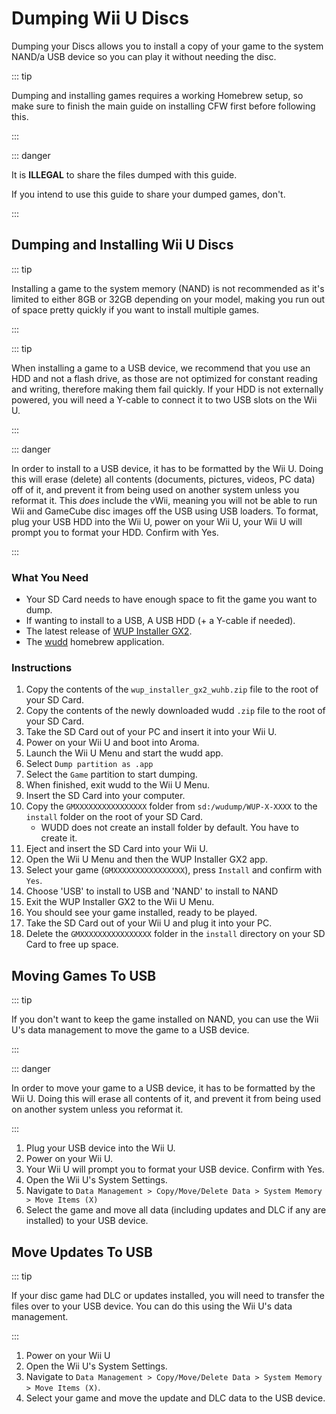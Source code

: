 # Dumping Wii U Discs

Dumping your Discs allows you to install a copy of your game to the system NAND/a USB device so you can play it without needing the disc.

::: tip

Dumping and installing games requires a working Homebrew setup, so make sure to finish the main guide on installing CFW first before following this.

:::

::: danger

It is **ILLEGAL** to share the files dumped with this guide.

If you intend to use this guide to share your dumped games, don't.

:::

## Dumping and Installing Wii U Discs

::: tip

Installing a game to the system memory (NAND) is not recommended as it's limited to either 8GB or 32GB depending on your model, making you run out of space pretty quickly if you want to install multiple games.

:::

::: tip

When installing a game to a USB device, we recommend that you use an HDD and not a flash drive, as those are not optimized for constant reading and writing, therefore making them fail quickly. If your HDD is not externally powered, you will need a Y-cable to connect it to two USB slots on the Wii U.

:::

::: danger

In order to install to a USB device, it has to be formatted by the Wii U. Doing this will erase (delete) all contents (documents, pictures, videos, PC data) off of it, and prevent it from being used on another system unless you reformat it. This _does_ include the vWii, meaning you will not be able to run Wii and GameCube disc images off the USB using USB loaders. To format, plug your USB HDD into the Wii U, power on your Wii U, your Wii U will prompt you to format your HDD. Confirm with Yes.

:::

### What You Need

- Your SD Card needs to have enough space to fit the game you want to dump.
- If wanting to install to a USB, A USB HDD (+ a Y-cable if needed).
- The latest release of [WUP Installer GX2](https://wiiu.cdn.fortheusers.org/zips/wup_installer_gx2_wuhb.zip).
- The [wudd](https://wiiu.cdn.fortheusers.org/zips/wudd.zip) homebrew application.

### Instructions

1. Copy the contents of the `wup_installer_gx2_wuhb.zip` file to the root of your SD Card.
2. Copy the contents of the newly downloaded wudd `.zip` file to the root of your SD Card.
3. Take the SD Card out of your PC and insert it into your Wii U.
4. Power on your Wii U and boot into Aroma.
5. Launch the Wii U Menu and start the wudd app.
6. Select `Dump partition as .app`
7. Select the `Game` partition to start dumping.
8. When finished, exit wudd to the Wii U Menu.
9. Insert the SD Card into your computer.
10. Copy the `GMXXXXXXXXXXXXXXXX` folder from `sd:/wudump/WUP-X-XXXX` to the `install` folder on the root of your SD Card.
    - WUDD does not create an install folder by default. You have to create it.
11. Eject and insert the SD Card into your Wii U.
12. Open the Wii U Menu and then the WUP Installer GX2 app.
13. Select your game (`GMXXXXXXXXXXXXXXXX`), press `Install` and confirm with `Yes`.
14. Choose 'USB' to install to USB and 'NAND' to install to NAND
15. Exit the WUP Installer GX2 to the Wii U Menu.
16. You should see your game installed, ready to be played.
17. Take the SD Card out of your Wii U and plug it into your PC.
18. Delete the `GMXXXXXXXXXXXXXXXX` folder in the `install` directory on your SD Card to free up space.

## Moving Games To USB

::: tip

If you don't want to keep the game installed on NAND, you can use the Wii U's data management to move the game to a USB device.

:::

::: danger

In order to move your game to a USB device, it has to be formatted by the Wii U. Doing this will erase all contents of it, and prevent it from being used on another system unless you reformat it.

:::

1. Plug your USB device into the Wii U.
2. Power on your Wii U.
3. Your Wii U will prompt you to format your USB device. Confirm with Yes.
4. Open the Wii U's System Settings.
5. Navigate to `Data Management > Copy/Move/Delete Data > System Memory > Move Items (X)`
6. Select the game and move all data (including updates and DLC if any are installed) to your USB device.

## Move Updates To USB

::: tip

If your disc game had DLC or updates installed, you will need to transfer the files over to your USB device. You can do this using the Wii U's data management.

:::

1. Power on your Wii U
2. Open the Wii U's System Settings.
3. Navigate to `Data Management > Copy/Move/Delete Data > System Memory > Move Items (X)`.
4. Select your game and move the update and DLC data to the USB device.
